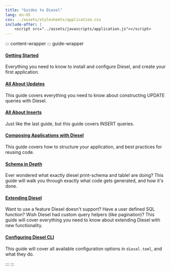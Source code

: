 ```yaml
---
title: "Guides to Diesel"
lang: en-US
css: ../assets/stylesheets/application.css
include-after: |
    <script src="../assets/javascripts/application.js"></script>
---
```


::: content-wrapper
::: guide-wrapper

#### [Getting Started](./getting-started.html)

Everything you need to know to install and configure Diesel, and create your first application.

#### [All About Updates](./all-about-updates.html)

This guide covers everything you need to know about constructing UPDATE queries with Diesel.

#### [All About Inserts](./all-about-inserts.html)

Just like the last guide, but this guide covers INSERT queries.

#### [Composing Applications with Diesel](./composing-applications.html)

This guide covers how to structure your application, and best practices for reusing code.

#### [Schema in Depth](./schema-in-depth.html)

Ever wondered what exactly diesel print-schema and table! are doing?
This guide will walk you through exactly what code gets generated, and how it's done.

#### [Extending Diesel](./extending-diesel.html)

Want to use a feature Diesel doesn't support? Have a user defined SQL function?
Wish Diesel had custom query helpers (like pagination)?
This guide will cover everything you need to know about extending Diesel
with new functionality.

#### [Configuring Diesel CLI](./configuring-diesel-cli.html)

This guide will cover all available configuration options in `diesel.toml`, and what they do.

:::
:::
